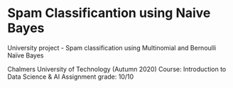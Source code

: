 # Spam Classificantion using Naive Bayes

University project - Spam classification using Multinomial and Bernoulli Naïve Bayes

Chalmers University of Technology (Autumn 2020) Course: Introduction to Data Science & AI Assignment grade: 10/10
